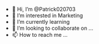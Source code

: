 - 👋 Hi, I’m @Patrick020703
- 👀 I’m interested in Marketing
- 🌱 I’m currently learning 
- 💞️ I’m looking to collaborate on ...
- 📫 How to reach me ...

<!---
Patrick020703/Patrick020703 is a ✨ special ✨ repository because its `README.md` (this file) appears on your GitHub profile.
You can click the Preview link to take a look at your changes.
--->
